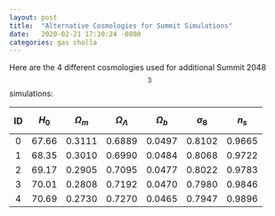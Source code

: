 ```yaml
---
layout: post
title:  "Alternative Cosmologies for Summit Simulations"
date:   2020-02-21 17:10:24 -0800
categories: gas cholla
---
```



Here are the 4 different cosmologies used for additional Summit 2048$$^3$$ simulations:




| ID |  $$H_0$$   |  $$\Omega_m$$  |  $$\Omega_{\Lambda}$$   |  $$\Omega_{b}$$   |  $$\sigma_8$$   |  $$n_s$$   | 
| :--------: | :---------: | :---------: | :---------: | :---------: | :---------: | :---------: |
| 0    |   67.66  | 0.3111 | 0.6889 | 0.0497 | 0.8102 |  0.9665 |
| 1    |   68.35  | 0.3010 | 0.6990 | 0.0484 | 0.8068 |  0.9722 |
| 2    |   69.17  | 0.2905 | 0.7095 | 0.0477 | 0.8022 |  0.9783 |
| 3    |   70.01  | 0.2808 | 0.7192 | 0.0470 | 0.7980 |  0.9846 |
| 4    |   70.69  | 0.2730 | 0.7270 | 0.0465 | 0.7947 |  0.9896 |
